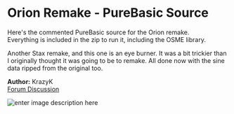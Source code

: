 # Orion Remake - PureBasic Source

Here's the commented PureBasic source for the Orion remake.  
Everything is included in the zip to run it, including the OSME library.

Another Stax remake, and this one is an eye burner. It was a bit trickier than I originally thought it was going to be to remake. All done now with the sine data ripped from the original too.

**Author:** KrazyK  
[Forum Discussion](https://www.dbfinteractive.com/forum/index.php?topic=6887.0)

![enter image description here](stax57.jpg)